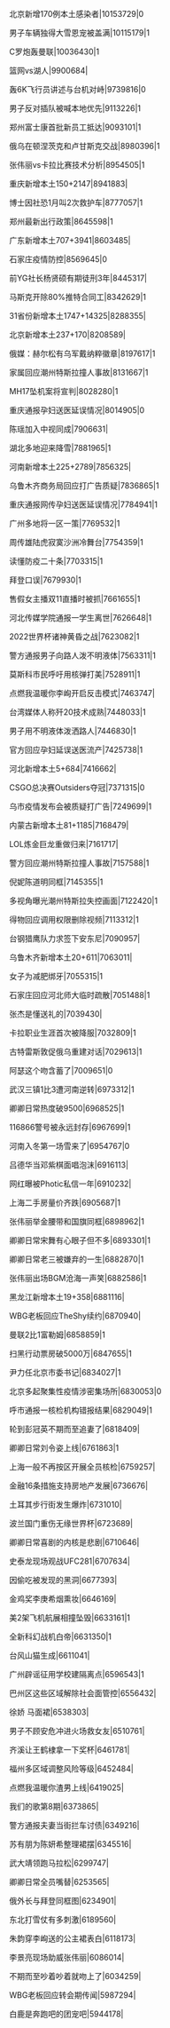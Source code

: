 北京新增170例本土感染者|10153729|0

男子车辆独得大雪恩宠被盖满|10115179|1

C罗炮轰曼联|10036430|1

篮网vs湖人|9900684|

轰6K飞行员讲述与台机对峙|9739816|0

男子反对插队被喊本地优先|9113226|1

郑州富士康首批新员工抵达|9093101|1

俄乌在顿涅茨克和卢甘斯克交战|8980396|1

张伟丽vs卡拉比赛技术分析|8954505|1

重庆新增本土150+2147|8941883|

博士因社恐1月叫2次救护车|8777057|1

郑州最新出行政策|8645598|1

广东新增本土707+3941|8603485|

石家庄疫情防控|8569645|0

前YG社长杨贤硕有期徒刑3年|8445317|

马斯克开除80%推特合同工|8342629|1

31省份新增本土1747+14325|8288355|

北京新增本土237+170|8208589|

俄媒：赫尔松有乌军戴纳粹徽章|8197617|1

家属回应潮州特斯拉撞人事故|8131667|1

MH17坠机案将宣判|8028280|1

重庆通报孕妇送医延误情况|8014905|0

陈瑶加入中视同成|7906631|

湖北多地迎来降雪|7881965|1

河南新增本土225+2789|7856325|

乌鲁木齐商务局回应打广告质疑|7836865|1

重庆通报网传孕妇送医延误情况|7784941|1

广州多地将一区一策|7769532|1

周传雄陆虎寂寞沙洲冷舞台|7754359|1

读懂防疫二十条|7703315|1

拜登口误|7679930|1

售假女主播双11直播时被抓|7661655|1

河北传媒学院通报一学生离世|7626648|1

2022世界杯诸神黄昏之战|7623082|1

警方通报男子向路人泼不明液体|7563311|1

莫斯科市民呼吁用核弹打美|7528911|1

点燃我温暖你李峋开启反击模式|7463747|

台湾媒体人称歼20技术成熟|7448033|1

男子用不明液体泼洒路人|7446830|1

官方回应孕妇延误送医流产|7425738|1

河北新增本土5+684|7416662|

CSGO总决赛Outsiders夺冠|7371315|0

乌市疫情发布会被质疑打广告|7249699|1

内蒙古新增本土81+1185|7168479|

LOL炼金巨龙重做归来|7161717|

警方回应潮州特斯拉撞人事故|7157588|1

倪妮陈道明同框|7145355|1

多视角曝光潮州特斯拉失控画面|7122420|1

得物回应调用权限删除视频|7113312|1

台钢猎鹰队力求签下安东尼|7090957|

乌鲁木齐新增本土20+611|7063011|

女子为减肥绑牙|7055315|1

石家庄回应河北师大临时疏散|7051488|1

张杰是懂送礼的|7039430|

卡拉职业生涯首次被降服|7032809|1

古特雷斯敦促俄乌重建对话|7029613|1

阿瑟这个吻含蓄了|7009651|0

武汉三镇1比3遭河南逆转|6973312|1

卿卿日常热度破9500|6968525|1

116866警号被永远封存|6967699|1

河南入冬第一场雪来了|6954767|0

吕德华当邓紫棋面唱泡沫|6916113|

网红曝被Photic私信一年|6910232|

上海二手房量价齐跌|6905687|1

张伟丽举金腰带和国旗同框|6898962|1

卿卿日常宋舞有心眼子但不多|6893301|1

卿卿日常老三被嫌弃的一生|6882870|1

张伟丽出场BGM沧海一声笑|6882586|1

黑龙江新增本土19+358|6881116|

WBG老板回应TheShy续约|6870940|

曼联2比1富勒姆|6858859|1

扫黑行动票房破5000万|6847655|1

尹力任北京市委书记|6834027|1

北京多起聚集性疫情涉密集场所|6830053|0

呼市通报一核检机构错报结果|6829049|1

轮到彭冠英不期而至追妻了|6818409|

卿卿日常刘令姿上线|6761863|1

上海一般不再按区开展全员核检|6759257|

金融16条措施支持房地产发展|6736676|

土耳其步行街发生爆炸|6731010|

波兰国门重伤无缘世界杯|6723689|

卿卿日常喜剧的内核是悲剧|6710646|

史泰龙现场观战UFC281|6707634|

因偷吃被发现的黑洞|6677393|

金鸡奖李庚希烟熏妆|6646169|

美2架飞机航展相撞坠毁|6633161|1

全新科幻战机白帝|6631350|1

台风山猫生成|6611041|

广州辟谣征用学校建隔离点|6596543|1

巴州区这些区域解除社会面管控|6556432|

徐娇 马面裙|6538303|

男子不顾安危冲进火场救女友|6510761|

齐溪让王鹤棣拿一下奖杯|6461781|

福州多区域调整风险等级|6452484|

点燃我温暖你渣男上线|6419025|

我们的歌第8期|6373865|

警方通报夫妻当街拦车讨债|6349216|

苏有朋为陈妍希整理裙摆|6345516|

武大靖领跑马拉松|6299747|

卿卿日常全员嘴替|6253565|

俄外长与拜登同框图|6234901|

东北打雪仗有多刺激|6189560|

朱韵穿李峋送的公主裙表白|6118173|

李景亮现场助威张伟丽|6086014|

不期而至吵着吵着就吻上了|6034259|

WBG老板回应转会期传闻|5987294|

白鹿是奔跑吧的团宠吧|5944178|

